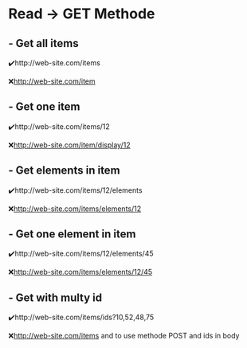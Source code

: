 # Read -> GET Methode

## - Get all items

✔️http://web-site.com/items

❌http://web-site.com/item

## - Get one item

✔️http://web-site.com/items/12

❌http://web-site.com/item/display/12

## - Get elements in item

✔️http://web-site.com/items/12/elements

❌http://web-site.com/items/elements/12

## - Get one element in item

✔️http://web-site.com/items/12/elements/45

❌http://web-site.com/items/elements/12/45

## - Get with multy id

✔️http://web-site.com/items/ids?10,52,48,75

❌http://web-site.com/items and to use methode POST and ids in body
